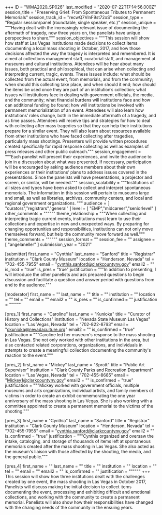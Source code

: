 +++
ID = "WMA2020_SP026"
last_modified = "2020-07-22T17:14:56.000Z"
session_title = "Preserving Grief: From Spontaneous Tributes to Permanent Memorials"
session_track_id = "recwQ7VlnF9st72oS"
session_type = "Regular session/panel (roundtable, single speaker, etc.)"
session_unique = """Having dealt with the increasingly relevant issue of documenting the aftermath of tragedy, now three years on, the panelists have unique perspectives to share."""
session_objectives = """This session will show how staff at Las Vegas institutions made decisions to collect items documenting a local mass shooting in October, 2017, and how those decisions affected the way the tragedy is interpreted and remembered. It is aimed at collections management staff, curatorial staff, and management at museums and cultural institutions.  Attendees will be hear about many issues, both practical and philosophical, that can arise when collecting and interpreting current, tragic, events. These issues include: what should be collected from the actual event, from memorials, and from the community; when should this collecting take place, and when should it end; how should the items be used once they are part of an institution’s collection; what issues will institutions face in dealing with government officials, the media, and the community; what financial burdens will institutions face and how can additional funding be found; how will institutions be involved with permanent memorialization of an event. Attendees will also learn how institutions’ roles change, both in the immediate aftermath of a tragedy, and as time passes. Attendees will receive tips and strategies for how to deal with collecting after mass tragedies so that they can help their institutions prepare for a similar event. They will also learn about resources available from other institutions who have faced collecting after tragedies, particularly mass shootings. Presenters will provide written procedures created specifically for rapid response collecting as well as examples of press releases and other public outreach."""
session_engagement = """Each panelist will present their experiences, and invite the audience to join in a discussion about what was presented.  If necessary, participation will be encouraged by asking audience members about their own experiences or their institutions’ plans to address issues covered in the presentations.  Since the panelists will have presentations, a projector and screen, or similar, will be needed."""
session_scalability = """Institutions of all sizes and types have been asked to collect and interpret spontaneous memorials. The information in this session will pertain to museums large and small, as well as libraries, archives, community centers, and local and regional government organizations.
"""
audience = [ "curators","registrars","general" ]
level = [ "EMP","midcareer","seniorlevel" ]
other_comments = """"""
theme_relationship = """When collecting and interpreting tragic current events, institutions must learn to use their collections and expertise in new and unexpected ways. By preparing for changing opportunities and responsibilities, institutions can not only move themselves forward, but help the community move forward as well."""
theme_comments = """"""
session_format = ""
session_fee = ""
assignee = [ "angelaneller" ]
submission_year = "2021"

[submitter]
first_name = "Cynthia"
last_name = "Sanford"
title = "Registrar"
institution = "Clark County Museum"
location = "Henderson, Nevada"
tel = "702-455-7955"
email = "cynthia.sanford@clarkcountynv.gov"
email2 = ""
is_mod = "true"
is_pres = "true"
justification = """In addition to presenting, I will introduce the other panelists and ask prepared questions to begin discussion and facilitate a question and answer period with questions from and to the audience."""

[moderator]
first_name = ""
last_name = ""
title = ""
institution = ""
location = ""
tel = ""
email = ""
email2 = ""
is_pres = ""
is_confirmed = ""
justification = """"""

[pres_1]
first_name = "Caroline"
last_name = "Kunioka"
title = "Curator of History and Collections"
institution = "Nevada State Museum Las Vegas"
location = "Las Vegas, Nevada"
tel = "702-822-8763"
email = "ckunioka@nevadaculture.org"
email2 = ""
is_confirmed = "true"
justification = """Caroline led her museum's response to the mass shooting in Las Vegas. She not only worked with other institutions in the area, but also contacted related corporations, organizations, and individuals in attempts to create a meaningful collection documenting the community's reaction to the event."""

[pres_2]
first_name = "Mickey"
last_name = "Sprott"
title = "Public Art Supervisor"
institution = "Clark County Parks and Recreation Department"
location = "Las Vegas, Nevada"
tel = "702-455-8685"
email = "Mickey1@clarkcountynv.gov"
email2 = ""
is_confirmed = "true"
justification = """Mickey worked with government officials, multiple museums and arts organizations, individual artists, and family members of victims in order to create an exhibit commemorating the one year anniversary of the mass shooting in Las Vegas. She is also working with a committee appointed to create a permanent memorial to the victims of the shooting."""

[pres_3]
first_name = "Cynthia"
last_name = "Sanford"
title = "Registrar"
institution = "Clark County Museum"
location = "Henderson, Nevada"
tel = "702-455-7955"
email = "cynthia.sanford@clarkcountynv.gov"
email2 = ""
is_confirmed = "true"
justification = """Cynthia organized and oversaw the intake, cataloging, and storage of thousands of items left at spontaneous memorials created after the mass shooting in Las Vegas. She also acted as the museum's liaison with those affected by the shooting, the media, and the general public."""

[pres_4]
first_name = ""
last_name = ""
title = ""
institution = ""
location = ""
tel = ""
email = ""
email2 = ""
is_confirmed = ""
justification = """"""
+++
This session will show how three institutions dealt with the challenges created by one event, the mass shooting in Las Vegas in October 2017, Panelists will discuss making the initial decision to collect items documenting the event, processing and exhibiting  difficult and emotional collections, and working with the community to create a permanent memorial. Panelists will also show how their responsibilities have changed with the changing needs of the community in the ensuing years.
